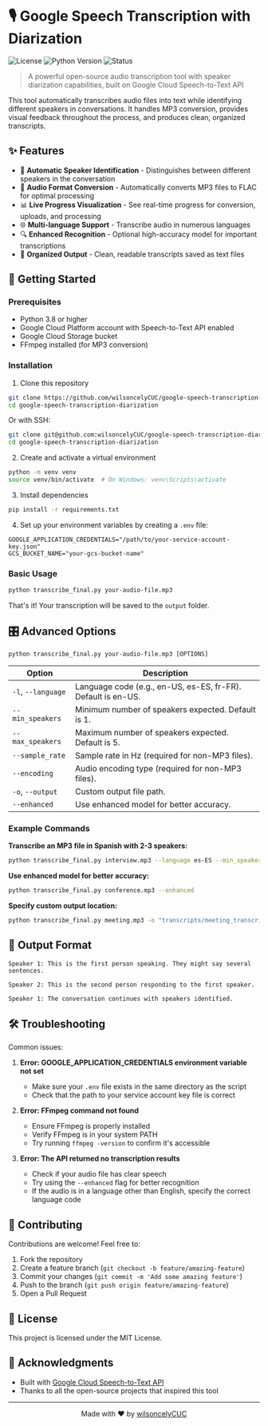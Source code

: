 # 🎙️ Google Speech Transcription with Diarization

![License](https://img.shields.io/badge/license-MIT-blue.svg)
![Python Version](https://img.shields.io/badge/python-3.8%2B-brightgreen)
![Status](https://img.shields.io/badge/status-active-success.svg)

> A powerful open-source audio transcription tool with speaker diarization capabilities, built on Google Cloud Speech-to-Text API

This tool automatically transcribes audio files into text while identifying different speakers in conversations. It handles MP3 conversion, provides visual feedback throughout the process, and produces clean, organized transcripts.

## ✨ Features

- 🎯 **Automatic Speaker Identification** - Distinguishes between different speakers in the conversation
- 🔄 **Audio Format Conversion** - Automatically converts MP3 files to FLAC for optimal processing
- 📊 **Live Progress Visualization** - See real-time progress for conversion, uploads, and processing
- 🌐 **Multi-language Support** - Transcribe audio in numerous languages
- 🔍 **Enhanced Recognition** - Optional high-accuracy model for important transcriptions
- 💾 **Organized Output** - Clean, readable transcripts saved as text files

## 🚀 Getting Started

### Prerequisites

- Python 3.8 or higher
- Google Cloud Platform account with Speech-to-Text API enabled
- Google Cloud Storage bucket
- FFmpeg installed (for MP3 conversion)

### Installation

1. Clone this repository
```bash
git clone https://github.com/wilsoncelyCUC/google-speech-transcription-diarization.git
cd google-speech-transcription-diarization
```

Or with SSH:
```bash
git clone git@github.com:wilsoncelyCUC/google-speech-transcription-diarization.git
cd google-speech-transcription-diarization
```

2. Create and activate a virtual environment
```bash
python -m venv venv
source venv/bin/activate  # On Windows: venv\Scripts\activate
```

3. Install dependencies
```bash
pip install -r requirements.txt
```

4. Set up your environment variables by creating a `.env` file:
```
GOOGLE_APPLICATION_CREDENTIALS="/path/to/your-service-account-key.json"
GCS_BUCKET_NAME="your-gcs-bucket-name"
```

### Basic Usage

```bash
python transcribe_final.py your-audio-file.mp3
```

That's it! Your transcription will be saved to the `output` folder.

## 🎛️ Advanced Options

```
python transcribe_final.py your-audio-file.mp3 [OPTIONS]
```

| Option | Description |
|--------|-------------|
| `-l`, `--language` | Language code (e.g., en-US, es-ES, fr-FR). Default is en-US. |
| `--min_speakers` | Minimum number of speakers expected. Default is 1. |
| `--max_speakers` | Maximum number of speakers expected. Default is 5. |
| `--sample_rate` | Sample rate in Hz (required for non-MP3 files). |
| `--encoding` | Audio encoding type (required for non-MP3 files). |
| `-o`, `--output` | Custom output file path. |
| `--enhanced` | Use enhanced model for better accuracy. |

### Example Commands

**Transcribe an MP3 file in Spanish with 2-3 speakers:**
```bash
python transcribe_final.py interview.mp3 --language es-ES --min_speakers 2 --max_speakers 3
```

**Use enhanced model for better accuracy:**
```bash
python transcribe_final.py conference.mp3 --enhanced
```

**Specify custom output location:**
```bash
python transcribe_final.py meeting.mp3 -o "transcripts/meeting_transcript.txt"
```

## 📝 Output Format

```
Speaker 1: This is the first person speaking. They might say several sentences.

Speaker 2: This is the second person responding to the first speaker.

Speaker 1: The conversation continues with speakers identified.
```

## 🛠️ Troubleshooting

Common issues:

1. **Error: GOOGLE_APPLICATION_CREDENTIALS environment variable not set**
   - Make sure your `.env` file exists in the same directory as the script
   - Check that the path to your service account key file is correct

2. **Error: FFmpeg command not found**
   - Ensure FFmpeg is properly installed
   - Verify FFmpeg is in your system PATH
   - Try running `ffmpeg -version` to confirm it's accessible

3. **Error: The API returned no transcription results**
   - Check if your audio file has clear speech
   - Try using the `--enhanced` flag for better recognition
   - If the audio is in a language other than English, specify the correct language code

## 🤝 Contributing

Contributions are welcome! Feel free to:

1. Fork the repository
2. Create a feature branch (`git checkout -b feature/amazing-feature`)
3. Commit your changes (`git commit -m 'Add some amazing feature'`)
4. Push to the branch (`git push origin feature/amazing-feature`)
5. Open a Pull Request

## 📄 License

This project is licensed under the MIT License.

## 🙏 Acknowledgments

- Built with [Google Cloud Speech-to-Text API](https://cloud.google.com/speech-to-text)
- Thanks to all the open-source projects that inspired this tool

---

<p align="center">
  Made with ❤️ by <a href="https://github.com/wilsoncelyCUC">wilsoncelyCUC</a>
</p>
